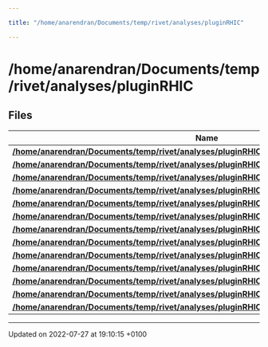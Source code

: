 ```yaml
---

title: "/home/anarendran/Documents/temp/rivet/analyses/pluginRHIC"

---
```


# /home/anarendran/Documents/temp/rivet/analyses/pluginRHIC



## Files

| Name           |
| -------------- |
| **[/home/anarendran/Documents/temp/rivet/analyses/pluginRHIC/BRAHMS_2004_AUAUCentrality.cc](http://example.org/files/brahms__2004__auaucentrality_8cc/#file-brahms-2004-auaucentrality.cc)**  |
| **[/home/anarendran/Documents/temp/rivet/analyses/pluginRHIC/BRAHMS_2004_I647076.cc](http://example.org/files/brahms__2004__i647076_8cc/#file-brahms-2004-i647076.cc)**  |
| **[/home/anarendran/Documents/temp/rivet/analyses/pluginRHIC/PHENIX_2019_I1672015.cc](http://example.org/files/phenix__2019__i1672015_8cc/#file-phenix-2019-i1672015.cc)**  |
| **[/home/anarendran/Documents/temp/rivet/analyses/pluginRHIC/STAR_2006_S6500200.cc](http://example.org/files/star__2006__s6500200_8cc/#file-star-2006-s6500200.cc)**  |
| **[/home/anarendran/Documents/temp/rivet/analyses/pluginRHIC/STAR_2006_S6860818.cc](http://example.org/files/star__2006__s6860818_8cc/#file-star-2006-s6860818.cc)**  |
| **[/home/anarendran/Documents/temp/rivet/analyses/pluginRHIC/STAR_2006_S6870392.cc](http://example.org/files/star__2006__s6870392_8cc/#file-star-2006-s6870392.cc)**  |
| **[/home/anarendran/Documents/temp/rivet/analyses/pluginRHIC/STAR_2008_S7869363.cc](http://example.org/files/star__2008__s7869363_8cc/#file-star-2008-s7869363.cc)**  |
| **[/home/anarendran/Documents/temp/rivet/analyses/pluginRHIC/STAR_2008_S7993412.cc](http://example.org/files/star__2008__s7993412_8cc/#file-star-2008-s7993412.cc)**  |
| **[/home/anarendran/Documents/temp/rivet/analyses/pluginRHIC/STAR_2009_UE_HELEN.cc](http://example.org/files/star__2009__ue__helen_8cc/#file-star-2009-ue-helen.cc)**  |
| **[/home/anarendran/Documents/temp/rivet/analyses/pluginRHIC/STAR_2016_I1414638.cc](http://example.org/files/star__2016__i1414638_8cc/#file-star-2016-i1414638.cc)**  |
| **[/home/anarendran/Documents/temp/rivet/analyses/pluginRHIC/STAR_2017_I1510593.cc](http://example.org/files/star__2017__i1510593_8cc/#file-star-2017-i1510593.cc)**  |
| **[/home/anarendran/Documents/temp/rivet/analyses/pluginRHIC/STAR_2020_I1792394.cc](http://example.org/files/star__2020__i1792394_8cc/#file-star-2020-i1792394.cc)**  |
| **[/home/anarendran/Documents/temp/rivet/analyses/pluginRHIC/STAR_BES_CALIB.cc](http://example.org/files/star__bes__calib_8cc/#file-star-bes-calib.cc)**  |






-------------------------------

Updated on 2022-07-27 at 19:10:15 +0100
